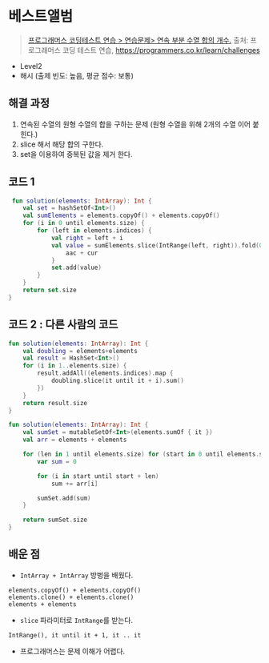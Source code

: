# 베스트앨범

> [프로그래머스 코딩테스트 연습 > 연습문제> 연속 부분 수열 합의 개수.](https://school.programmers.co.kr/learn/courses/30/lessons/131701)
> 출처: 프로그래머스 코딩 테스트 연습, https://programmers.co.kr/learn/challenges

- Level2
- 해시 (출제 빈도: 높음, 평균 점수: 보통)

## 해결 과정
1. 연속된 수열의 원형 수열의 합을 구하는 문제 (원형 수열을 위해 2개의 수열 이어 붙힌다.)
2. slice 해서 해당 합의 구한다.
3. set을 이용하여 중복된 값을 제거 한다.

## 코드 1

```kotlin
 fun solution(elements: IntArray): Int {
    val set = hashSetOf<Int>()
    val sumElements = elements.copyOf() + elements.copyOf()
    for (i in 0 until elements.size) {
        for (left in elements.indices) {
            val right = left + i
            val value = sumElements.slice(IntRange(left, right)).fold(0) { aac, cur ->
                aac + cur
            }
            set.add(value)
        }
    }
    return set.size
}
```

## 코드 2 : 다른 사람의 코드

```kotlin
fun solution(elements: IntArray): Int {
    val doubling = elements+elements
    val result = HashSet<Int>()
    for (i in 1..elements.size) {
        result.addAll((elements.indices).map {
            doubling.slice(it until it + i).sum()
        })
    }
    return result.size
}

fun solution(elements: IntArray): Int {
    val sumSet = mutableSetOf<Int>(elements.sumOf { it })
    val arr = elements + elements

    for (len in 1 until elements.size) for (start in 0 until elements.size) {
        var sum = 0

        for (i in start until start + len)
            sum += arr[i]

        sumSet.add(sum)
    }

    return sumSet.size
}
```

## 배운 점

- `IntArray + IntArray` 방벙을 배웠다. 
```
elements.copyOf() + elements.copyOf()
elements.clone() + elements.clone()
elements + elements
```

- `slice` 파라미터로 `IntRange`를 받는다. 
```
IntRange(), it until it + 1, it .. it
```

- 프로그래머스는 문제 이해가 어렵다.


